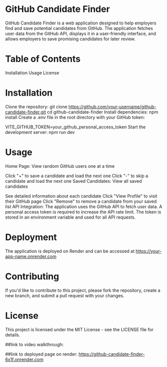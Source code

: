 # GitHub Candidate Finder

GitHub Candidate Finder is a web application designed to help employers find and save potential candidates from GitHub. The application fetches user data from the GitHub API, displays it in a user-friendly interface, and allows employers to save promising candidates for later review.

# Table of Contents
Installation
Usage
License

# Installation
Clone the repository: git clone https://github.com/your-username/github-candidate-finder.git
cd github-candidate-finder
Install dependencies: npm install
Create a .env file in the root directory with your GitHub token:

VITE_GITHUB_TOKEN=your_github_personal_access_token
Start the development server: npm run dev

# Usage
Home Page: View random GitHub users one at a time

Click "+" to save a candidate and load the next one
Click "-" to skip a candidate and load the next one
Saved Candidates: View all saved candidates

See detailed information about each candidate
Click "View Profile" to visit their GitHub page
Click "Remove" to remove a candidate from your saved list
API Integration: The application uses the GitHub API to fetch user data. A personal access token is required to increase the API rate limit. The token is stored in an environment variable and used for all API requests.

# Deployment
The application is deployed on Render and can be accessed at https://your-app-name.onrender.com

# Contributing
If you'd like to contribute to this project, please fork the repository, create a new branch, and submit a pull request with your changes.

# License
This project is licensed under the MIT License - see the LICENSE file for details.

##link to video walkthrough:

##link to deployed page on render: https://github-candidate-finder-6x1f.onrender.com
